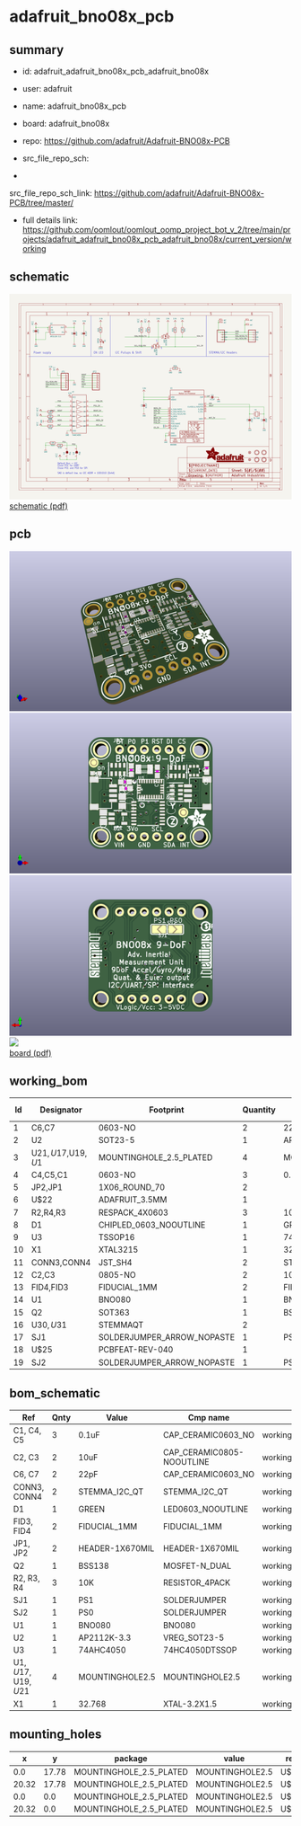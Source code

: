 # adafruit_bno08x_pcb
 
## summary 
* id: adafruit_adafruit_bno08x_pcb_adafruit_bno08x
* user: adafruit
* name: adafruit_bno08x_pcb
* board: adafruit_bno08x
* repo: https://github.com/adafruit/Adafruit-BNO08x-PCB



* src_file_repo_sch: 
*
 src_file_repo_sch_link: https://github.com/adafruit/Adafruit-BNO08x-PCB/tree/master/
* full details link: https://github.com/oomlout/oomlout_oomp_project_bot_v_2/tree/main/projects/adafruit_adafruit_bno08x_pcb_adafruit_bno08x/current_version/working  

## schematic  
![](working_schematic_600.png)  
[schematic (pdf)](working_schematic.pdf)  

## pcb  
![](working_3d_600.png) 
![](working_3d_front_600.png)  
![](working_3d_back_600.png)  
![](working_600.png)  
[board (pdf)](working.pdf)  

## working_bom
| Id | Designator | Footprint | Quantity | Designation | Supplier and ref |  | None | 
| --- | --- | --- | --- | --- | --- | --- | --- | 
| 1 | C6,C7 | 0603-NO | 2 | 22pF |  |  | [''] | 
| 2 | U2 | SOT23-5 | 1 | AP2112K-3.3 |  |  | [''] | 
| 3 | U$21,U$17,U$19,U$1 | MOUNTINGHOLE_2.5_PLATED | 4 | MOUNTINGHOLE2.5 |  |  | [''] | 
| 4 | C4,C5,C1 | 0603-NO | 3 | 0.1uF |  |  | [''] | 
| 5 | JP2,JP1 | 1X06_ROUND_70 | 2 |  |  |  | [''] | 
| 6 | U$22 | ADAFRUIT_3.5MM | 1 |  |  |  | [''] | 
| 7 | R2,R4,R3 | RESPACK_4X0603 | 3 | 10K |  |  | [''] | 
| 8 | D1 | CHIPLED_0603_NOOUTLINE | 1 | GREEN |  |  | [''] | 
| 9 | U3 | TSSOP16 | 1 | 74AHC4050 |  |  | [''] | 
| 10 | X1 | XTAL3215 | 1 | 32.768 |  |  | [''] | 
| 11 | CONN3,CONN4 | JST_SH4 | 2 | STEMMA_I2C_QT |  |  | [''] | 
| 12 | C2,C3 | 0805-NO | 2 | 10uF |  |  | [''] | 
| 13 | FID4,FID3 | FIDUCIAL_1MM | 2 | FIDUCIAL_1MM |  |  | [''] | 
| 14 | U1 | BNO080 | 1 | BNO080 |  |  | [''] | 
| 15 | Q2 | SOT363 | 1 | BSS138 |  |  | [''] | 
| 16 | U$30,U$31 | STEMMAQT | 2 |  |  |  | [''] | 
| 17 | SJ1 | SOLDERJUMPER_ARROW_NOPASTE | 1 | PS1 |  |  | [''] | 
| 18 | U$25 | PCBFEAT-REV-040 | 1 |  |  |  | [''] | 
| 19 | SJ2 | SOLDERJUMPER_ARROW_NOPASTE | 1 | PS0 |  |  | [''] | 


## bom_schematic
| Ref | Qnty | Value | Cmp name | Footprint | Description | Vendor | DNP | 
| --- | --- | --- | --- | --- | --- | --- | --- | 
| C1, C4, C5 | 3 | 0.1uF | CAP_CERAMIC0603_NO | working:0603-NO |  |  |  | 
| C2, C3 | 2 | 10uF | CAP_CERAMIC0805-NOOUTLINE | working:0805-NO |  |  |  | 
| C6, C7 | 2 | 22pF | CAP_CERAMIC0603_NO | working:0603-NO |  |  |  | 
| CONN3, CONN4 | 2 | STEMMA_I2C_QT | STEMMA_I2C_QT | working:JST_SH4 |  |  |  | 
| D1 | 1 | GREEN | LED0603_NOOUTLINE | working:CHIPLED_0603_NOOUTLINE |  |  |  | 
| FID3, FID4 | 2 | FIDUCIAL_1MM | FIDUCIAL_1MM | working:FIDUCIAL_1MM |  |  |  | 
| JP1, JP2 | 2 | HEADER-1X670MIL | HEADER-1X670MIL | working:1X06_ROUND_70 |  |  |  | 
| Q2 | 1 | BSS138 | MOSFET-N_DUAL | working:SOT363 |  |  |  | 
| R2, R3, R4 | 3 | 10K | RESISTOR_4PACK | working:RESPACK_4X0603 |  |  |  | 
| SJ1 | 1 | PS1 | SOLDERJUMPER | working:SOLDERJUMPER_ARROW_NOPASTE |  |  |  | 
| SJ2 | 1 | PS0 | SOLDERJUMPER | working:SOLDERJUMPER_ARROW_NOPASTE |  |  |  | 
| U1 | 1 | BNO080 | BNO080 | working:BNO080 |  |  |  | 
| U2 | 1 | AP2112K-3.3 | VREG_SOT23-5 | working:SOT23-5 |  |  |  | 
| U3 | 1 | 74AHC4050 | 74HC4050DTSSOP | working:TSSOP16 |  |  |  | 
| U$1, U$17, U$19, U$21 | 4 | MOUNTINGHOLE2.5 | MOUNTINGHOLE2.5 | working:MOUNTINGHOLE_2.5_PLATED |  |  |  | 
| X1 | 1 | 32.768 | XTAL-3.2X1.5 | working:XTAL3215 |  |  |  | 


## mounting_holes
| x | y | package | value | ref | size | 
| --- | --- | --- | --- | --- | --- | 
| 0.0 | 17.78 | MOUNTINGHOLE_2.5_PLATED | MOUNTINGHOLE2.5 | U$1 | m3 | 
| 20.32 | 17.78 | MOUNTINGHOLE_2.5_PLATED | MOUNTINGHOLE2.5 | U$17 | m3 | 
| 0.0 | 0.0 | MOUNTINGHOLE_2.5_PLATED | MOUNTINGHOLE2.5 | U$19 | m3 | 
| 20.32 | 0.0 | MOUNTINGHOLE_2.5_PLATED | MOUNTINGHOLE2.5 | U$21 | m3 | 


